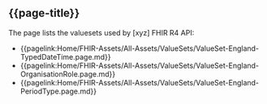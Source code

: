 ## {{page-title}}

The page lists the valuesets used by [xyz] FHIR R4 API:

- {{pagelink:Home/FHIR-Assets/All-Assets/ValueSets/ValueSet-England-TypedDateTime.page.md}}
- {{pagelink:Home/FHIR-Assets/All-Assets/ValueSets/ValueSet-England-OrganisationRole.page.md}}
- {{pagelink:Home/FHIR-Assets/All-Assets/ValueSets/ValueSet-England-PeriodType.page.md}}